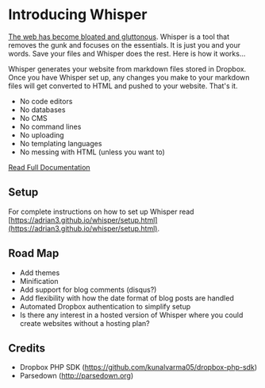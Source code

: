 <!---
title: About Whisper
published: true
--->

# Introducing Whisper 

[The web has become bloated and gluttonous](https://github.com/adrian3/whisper/blog/2018/2018-01-27-Powered-by-a-Whisper.html). Whisper is a tool that removes the gunk and focuses on the essentials. It is just you and your words. Save your files and Whisper does the rest. Here is how it works...

Whisper generates your website from markdown files stored in Dropbox. Once you have Whisper set up, any changes you make to your markdown files will get converted to HTML and pushed to your website. That's it.

- No code editors
- No databases
- No CMS
- No command lines
- No uploading
- No templating languages
- No messing with HTML (unless you want to)

[Read Full Documentation](https://adrian3.github.io/whisper/index.html)

## Setup
For complete instructions on how to set up Whisper read [https://adrian3.github.io/whisper/setup.html](https://adrian3.github.io/whisper/setup.html).

## Road Map
- Add themes
- Minification
- Add support for blog comments (disqus?)
- Add flexibility with how the date format of blog posts are handled
- Automated Dropbox authentication to simplify setup
- Is there any interest in a hosted version of Whisper where you could create websites without a hosting plan?

## Credits
- Dropbox PHP SDK (https://github.com/kunalvarma05/dropbox-php-sdk)
- Parsedown (http://parsedown.org)